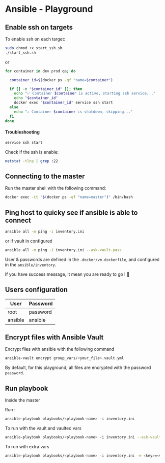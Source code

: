 # Ansible - Playground

## Enable ssh on targets

To enable ssh on each target:

```bash
sudo chmod +x start_ssh.sh
./start_ssh.sh
```

or

```bash
for container in dev prod qa; do

  container_id=$(docker ps -qf "name=$container")

  if [[ -n "$container_id" ]]; then
    echo "✅ Container $container is active, starting ssh service..."
    echo "$container_id"
    docker exec "$container_id" service ssh start
  else
    echo "⚠️ Container $container is shutdown, skipping..."
  fi
done
```

#### Troubleshooting

```bash
service ssh start
```

Check if the ssh is enable:

```bash
netstat -tlnp | grep :22
```

## Connecting to the master

Run the master shell with the following command:

```bash
docker exec -it "$(docker ps -qf "name=master")" /bin/bash
```

## Ping host to quicky see if ansible is able to connect

```bash
ansible all -m ping -i inventory.ini
```

or if vault in configured

```bash
ansible all -m ping -i inventory.ini --ask-vault-pass
```

User & passwords are defined in the `.docker/vm.dockerfile`, and configured in the `ansible/inventory`.

If you have success message, it mean you are ready to go ! 🚀

## Users configuration

| User    | Password |
| ------- | -------- |
| root    | password |
| ansible | ansible  |

## Encrypt files with Ansible Vault

Encrypt files with ansible with the following command

```bash
ansible-vault encrypt group_vars/<your_file>.vault.yml
```

By default, for this playground, all files are encrypted with the password `password`.

## Run playbook

Inside the master

Run :

```bash
ansible-playbook playbooks/<playbook-name> -i inventory.ini
```

To run with the vault and vaulted vars

```bash
ansible-playbook playbooks/<playbook-name> -i inventory.ini --ask-vault-pass
```

To run with extra vars

```bash
ansible-playbook playbooks/<playbook-name> -i inventory.ini -e <key>=<value>
```
